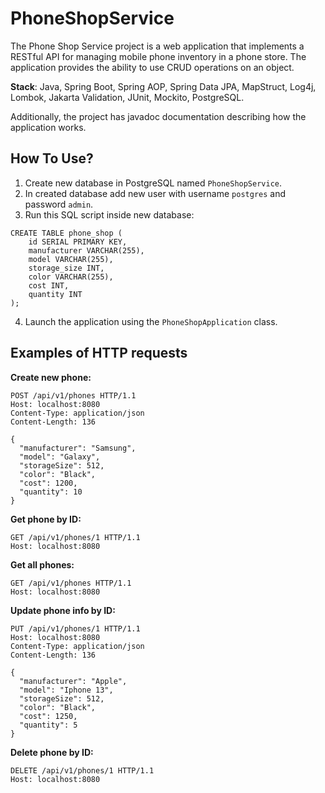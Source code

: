 # PhoneShopService
The Phone Shop Service project is a web application that implements a RESTful API for managing mobile phone inventory in a phone store.
The application provides the ability to use CRUD operations on an object.

**Stack**: Java, Spring Boot, Spring AOP, Spring Data JPA, MapStruct, Log4j, Lombok, Jakarta Validation, JUnit, Mockito, PostgreSQL.

Additionally, the project has javadoc documentation describing how the application works.


## How To Use?
1. Create new database in PostgreSQL named `PhoneShopService`.
2. In created database add new user with username `postgres` and password `admin`.
3. Run this SQL script inside new database:
```
CREATE TABLE phone_shop (
    id SERIAL PRIMARY KEY,
    manufacturer VARCHAR(255),
    model VARCHAR(255),
    storage_size INT,
    color VARCHAR(255),
    cost INT,
    quantity INT
);
```
4. Launch the application using the `PhoneShopApplication` class.

## Examples of HTTP requests

**Create new phone:**
```
POST /api/v1/phones HTTP/1.1
Host: localhost:8080
Content-Type: application/json
Content-Length: 136

{ 
  "manufacturer": "Samsung",
  "model": "Galaxy",
  "storageSize": 512,
  "color": "Black",
  "cost": 1200,
  "quantity": 10
}
```

**Get phone by ID:**
```
GET /api/v1/phones/1 HTTP/1.1
Host: localhost:8080
```

**Get all phones:**
```
GET /api/v1/phones HTTP/1.1
Host: localhost:8080
```

**Update phone info by ID:**
```
PUT /api/v1/phones/1 HTTP/1.1
Host: localhost:8080
Content-Type: application/json
Content-Length: 136

{ 
  "manufacturer": "Apple",
  "model": "Iphone 13",
  "storageSize": 512,
  "color": "Black",
  "cost": 1250,
  "quantity": 5
}
```

**Delete phone by ID:**
```
DELETE /api/v1/phones/1 HTTP/1.1
Host: localhost:8080
```
